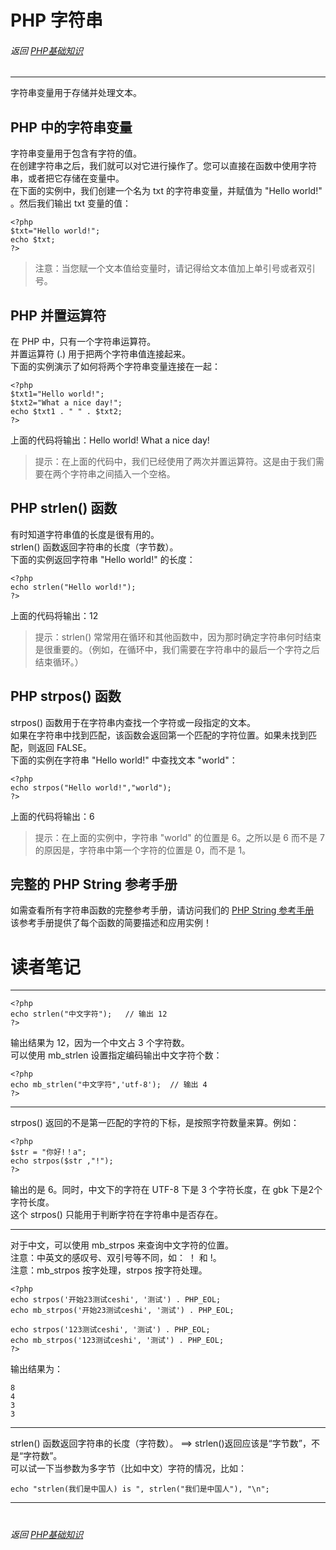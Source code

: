 # PHP 字符串
###### 返回 [PHP基础知识](../PHP基础知识.md)
***


字符串变量用于存储并处理文本。  


## PHP 中的字符串变量
字符串变量用于包含有字符的值。  
在创建字符串之后，我们就可以对它进行操作了。您可以直接在函数中使用字符串，或者把它存储在变量中。  
在下面的实例中，我们创建一个名为 txt 的字符串变量，并赋值为 "Hello world!" 。然后我们输出 txt 变量的值：  
```
<?php
$txt="Hello world!";
echo $txt;
?>
```
> 注意：当您赋一个文本值给变量时，请记得给文本值加上单引号或者双引号。


## PHP 并置运算符
在 PHP 中，只有一个字符串运算符。  
并置运算符 (.) 用于把两个字符串值连接起来。  
下面的实例演示了如何将两个字符串变量连接在一起：
```
<?php
$txt1="Hello world!";
$txt2="What a nice day!";
echo $txt1 . " " . $txt2;
?>
```
上面的代码将输出：Hello world! What a nice day!  
> 提示：在上面的代码中，我们已经使用了两次并置运算符。这是由于我们需要在两个字符串之间插入一个空格。


## PHP strlen() 函数
有时知道字符串值的长度是很有用的。  
strlen() 函数返回字符串的长度（字节数）。  
下面的实例返回字符串 "Hello world!" 的长度：  
```
<?php
echo strlen("Hello world!");
?>
```
上面的代码将输出：12  
> 提示：strlen() 常常用在循环和其他函数中，因为那时确定字符串何时结束是很重要的。（例如，在循环中，我们需要在字符串中的最后一个字符之后结束循环。）


## PHP strpos() 函数
strpos() 函数用于在字符串内查找一个字符或一段指定的文本。  
如果在字符串中找到匹配，该函数会返回第一个匹配的字符位置。如果未找到匹配，则返回 FALSE。  
下面的实例在字符串 "Hello world!" 中查找文本 "world"：
```
<?php
echo strpos("Hello world!","world");
?>
```
上面的代码将输出：6  
> 提示：在上面的实例中，字符串 "world" 的位置是 6。之所以是 6 而不是 7 的原因是，字符串中第一个字符的位置是 0，而不是 1。


## 完整的 PHP String 参考手册
如需查看所有字符串函数的完整参考手册，请访问我们的 [PHP String 参考手册](https://www.runoob.com/php/php-ref-string.html)  
该参考手册提供了每个函数的简要描述和应用实例！




# 读者笔记
***


```
<?php
echo strlen("中文字符");   // 输出 12
?>
```
输出结果为 12，因为一个中文占 3 个字符数。  
可以使用 mb_strlen 设置指定编码输出中文字符个数：  
```
<?php
echo mb_strlen("中文字符",'utf-8');  // 输出 4
?>
```


***


strpos() 返回的不是第一匹配的字符的下标，是按照字符数量来算。例如：  
```
<?php
$str = "你好!！a";
echo strpos($str ,"!");
?>
```
输出的是 6。同时，中文下的字符在 UTF-8 下是 3 个字符长度，在 gbk 下是2个字符长度。  
这个 strpos() 只能用于判断字符在字符串中是否存在。  


***


对于中文，可以使用 mb_strpos 来查询中文字符的位置。  
注意：中英文的感叹号、双引号等不同，如： ！ 和 !。  
注意：mb_strpos 按字处理，strpos 按字符处理。  
```
<?php
echo strpos('开始23测试ceshi', '测试') . PHP_EOL;
echo mb_strpos('开始23测试ceshi', '测试') . PHP_EOL;

echo strpos('123测试ceshi', '测试') . PHP_EOL;
echo mb_strpos('123测试ceshi', '测试') . PHP_EOL;
?>
```
输出结果为：
```
8
4
3
3
```


***


strlen() 函数返回字符串的长度（字符数）。 ==> strlen()返回应该是“字节数”，不是“字符数”。  
可以试一下当参数为多字节（比如中文）字符的情况，比如：  
```
echo "strlen(我们是中国人) is ", strlen("我们是中国人"), "\n";
```


***
#
###### 返回 [PHP基础知识](../PHP基础知识.md)
